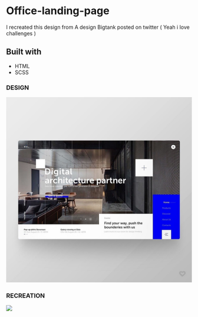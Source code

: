# Office-landing-page

I recreated this design from A design Bigtank posted on twitter ( Yeah i love challenges ) 

## Built with
- HTML
- SCSS


### DESIGN

![](./design.jpg)


### RECREATION

![](./assets/screenshot.jpg)

